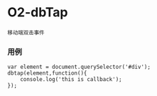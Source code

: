 # O2-dbTap

`移动端双击事件`
### 用例
```
var element = document.querySelector('#div');
dbtap(element,function(){
	console.log('this is callback');
});

```